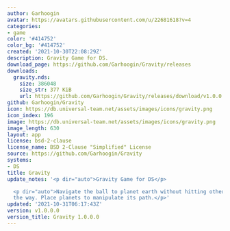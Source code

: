 ```yaml
---
author: Garhoogin
avatar: https://avatars.githubusercontent.com/u/22681618?v=4
categories:
- game
color: '#414752'
color_bg: '#414752'
created: '2021-10-30T22:08:29Z'
description: Gravity Game for DS.
download_page: https://github.com/Garhoogin/Gravity/releases
downloads:
  gravity.nds:
    size: 386048
    size_str: 377 KiB
    url: https://github.com/Garhoogin/Gravity/releases/download/v1.0.0.0/gravity.nds
github: Garhoogin/Gravity
icon: https://db.universal-team.net/assets/images/icons/gravity.png
icon_index: 196
image: https://db.universal-team.net/assets/images/icons/gravity.png
image_length: 630
layout: app
license: bsd-2-clause
license_name: BSD 2-Clause "Simplified" License
source: https://github.com/Garhoogin/Gravity
systems:
- DS
title: Gravity
update_notes: '<p dir="auto">Gravity Game for DS</p>

  <p dir="auto">Navigate the ball to planet earth without hitting other planets along
  the way. Place planets to manipulate its path.</p>'
updated: '2021-10-31T06:17:43Z'
version: v1.0.0.0
version_title: Gravity 1.0.0.0
---
```

